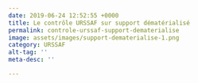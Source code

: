 ```yaml
---
date: 2019-06-24 12:52:55 +0000
title: Le contrôle URSSAF sur support dématérialisé
permalink: controle-urssaf-support-dematerialise
image: assets/images/support-dematerialise-1.png
category: URSSAF
alt-tag: ''
meta-desc: ''

---
```


